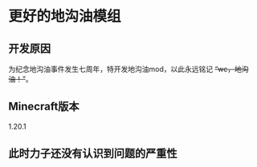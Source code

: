 # 更好的地沟油模组
## 开发原因
为纪念地沟油事件发生七周年，特开发地沟油mod，以此永远铭记 ~~“wc，地沟油！”~~。

## Minecraft版本
1.20.1

## 此时力子还没有认识到问题的严重性
